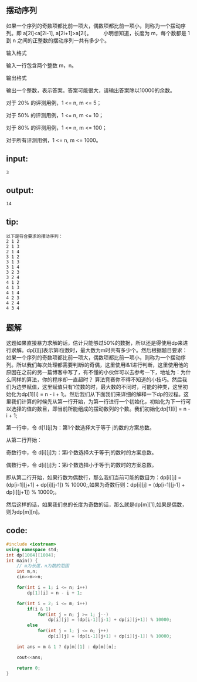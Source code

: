 ## 摆动序列

如果一个序列的奇数项都比前一项大，偶数项都比前一项小，则称为一个摆动序列。即 a[2i]<a[2i-1], a[2i+1]>a[2i]。
　　小明想知道，长度为 m，每个数都是 1 到 n 之间的正整数的摆动序列一共有多少个。

输入格式

输入一行包含两个整数 m，n。

输出格式

输出一个整数，表示答案。答案可能很大，请输出答案除以10000的余数。

对于 20% 的评测用例，1 <= n, m <= 5；

对于 50% 的评测用例，1 <= n, m <= 10；

对于 80% 的评测用例，1 <= n, m <= 100；

对于所有评测用例，1 <= n, m <= 1000。

## input:

```
3
```

## output:

```
14
```

## tip:

```
以下是符合要求的摆动序列：
2 1 2
2 1 3
2 1 4
3 1 2
3 1 3
3 1 4
3 2 3
3 2 4
4 1 2
4 1 3
4 1 4
4 2 3
4 2 4
4 3 4
```

## 题解

这题如果直接暴力求解的话，估计只能够过50%的数据，所以还是得使用dp来进行求解。dp[i][j]表示第i位数时，最大数为m时共有多少个。然后根据题目要求：如果一个序列的奇数项都比前一项大，偶数项都比前一项小，则称为一个摆动序列。所以我们每次处理都需要判断i的奇偶，这里使用i&1进行判断，这里使用他的原因在之前的另一篇博客中写了，有不懂的小伙伴可以去参考一下，地址为：为什么同样的算法，你的程序却一直超时？ 算法竞赛你不得不知道的小技巧。然后我们为边界赋值，这里赋值只有1位数的时，最大数的不同时，可能的种类，这里初始化为dp[1][i] = n - i + 1;。然后我们从下面我们来详细的解释一下dp的过程。这里我们计算的时候先从第一行开始，为第一行进行一个初始化，初始化为下一行可以选择的值的数目，即当前所能组成的摆动数列的个数。我们初始化dp[1][i] = n - i + 1;

第一行中，令 d[1][j]为：第1个数选择大于等于 j的数的方案总数。

从第二行开始：

​奇数行中，令 d[i][j]为：第i个数选择大于等于j的数时的方案总数。

​偶数行中，令 d[i][j]为：第i个数选择小于等于j的数时的方案总数。

即从第二行开始，如果行数为偶数行，那么我们当前可能的数目为：dp[i][j] = (dp[i-1][j+1] + dp[i][j-1]) % 10000;,如果为奇数行则：dp[i][j] = (dp[i-1][j-1] + dp[i][j+1]) % 10000;。

​然后这样的话，如果我们总的长度为奇数的话，那么就是dp[m][1],如果是偶数，则为dp[m][n]。

## code:

``` cpp
#include <iostream>
using namespace std;
int dp[1004][1004];
int main() {
    // m为长度，n为数的范围
    int m,n;
    cin>>m>>n;

    for(int i = 1; i <= n; i++)
        dp[1][i] = n - i + 1;

    for(int i = 2; i <= m; i++)
        if(i & 1)
            for(int j = n; j >= 1; j--)
                dp[i][j] = (dp[i-1][j-1] + dp[i][j+1]) % 10000;
        else
            for(int j = 1; j <= n; j++)
                dp[i][j] = (dp[i-1][j+1] + dp[i][j-1]) % 10000;

    int ans = m & 1 ? dp[m][1] : dp[m][n];

    cout<<ans;

    return 0;
}
```